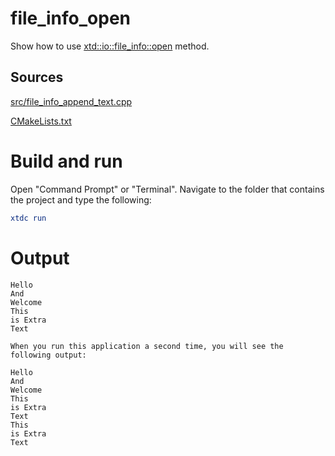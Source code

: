 # file_info_open

Show how to use [xtd::io::file_info::open](../../../../src/xtd.core/include/xtd/io/file_info.h) method.

## Sources

[src/file_info_append_text.cpp](src/file_info_append_text.cpp)

[CMakeLists.txt](CMakeLists.txt)

# Build and run

Open "Command Prompt" or "Terminal". Navigate to the folder that contains the project and type the following:

```cmake
xtdc run
```

# Output

```
Hello
And
Welcome
This
is Extra
Text

When you run this application a second time, you will see the following output:

Hello
And
Welcome
This
is Extra
Text
This
is Extra
Text
```
